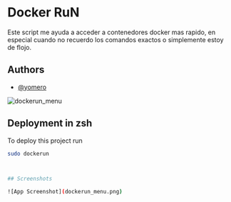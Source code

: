 
# Docker RuN

Este script me ayuda a acceder a contenedores docker mas rapido, en especial cuando no recuerdo los comandos exactos o simplemente estoy de flojo.


## Authors

- [@yomero](https://www.github.com/yomero)

![dockerun_menu](https://github.com/4rji/docker-RUN/assets/118249932/5a9390d3-721f-432b-97f6-c46906d2d601)



## Deployment in zsh

To deploy this project run

```bash
sudo dockerun



## Screenshots

![App Screenshot](dockerun_menu.png)

